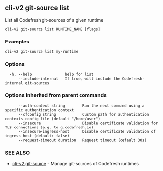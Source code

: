 ## cli-v2 git-source list

List all Codefresh git-sources of a given runtime

```
cli-v2 git-source list RUNTIME_NAME [flags]
```

### Examples

```
cli-v2 git-source list my-runtime
```

### Options

```
  -h, --help               help for list
      --include-internal   If true, will include the Codefresh-internal git-sources
```

### Options inherited from parent commands

```
      --auth-context string        Run the next command using a specific authentication context
      --cfconfig string            Custom path for authentication contexts config file (default "/home/user")
      --insecure                   Disable certificate validation for TLS connections (e.g. to g.codefresh.io)
      --insecure-ingress-host      Disable certificate validation of ingress host (default: false)
      --request-timeout duration   Request timeout (default 30s)
```

### SEE ALSO

* [cli-v2 git-source](cli-v2_git-source.md)	 - Manage git-sources of Codefresh runtimes


